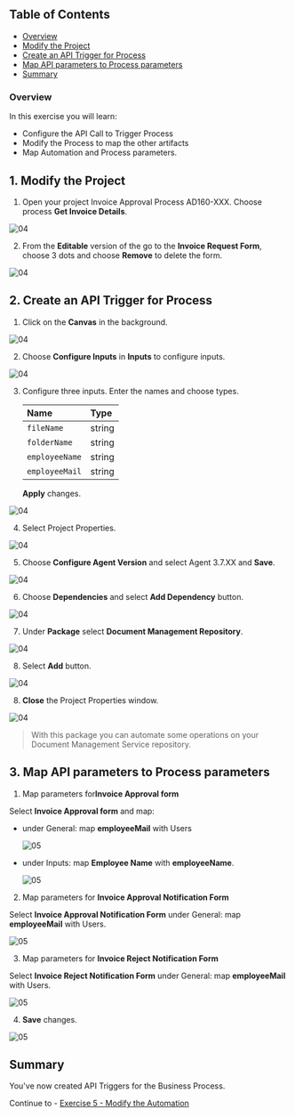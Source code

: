 ## Table of Contents
 - [Overview](#overview)
 - [Modify the Project](#modifyProject)
 - [Create an API Trigger for Process](#configureInputs)
 - [Map API parameters to Process parameters](#mapParameters)
 - [Summary](#summary)

### Overview <a name="overview"></a>

In this exercise you will learn:

- Configure the API Call to Trigger Process
- Modify the Process to map the other artifacts
- Map Automation and Process parameters.

## 1. Modify the Project <a name="modifyProject"></a>

1. Open your project Invoice Approval Process AD160-XXX. Choose process **Get Invoice Details**.

 ![04](./images//005.png)

2. From the **Editable** version of the go to the **Invoice Request Form**, choose 3 dots and choose **Remove** to delete the form.

 ![04](./images//006.png)

## 2. Create an API Trigger for Process <a name="configureInputs"></a>

1. Click on the **Canvas** in the background.

 ![04](./images/007a.png)

2. Choose **Configure Inputs** in **Inputs** to configure inputs.

 ![04](./images/008a.png)

3. Configure three inputs. Enter the names and choose types.

    |  **Name**    | **Type**
    |  :------------- | :-------------
    |  `fileName`       | string
    |  `folderName`     | string
    |  `employeeName`   | string
    |  `employeeMail`   | string

    **Apply** changes.

 ![04](./images/009a.png)

4. Select Project Properties.

 ![04](./images/011a.png)

5. Choose **Configure Agent Version** and select Agent 3.7.XX and **Save**.

 ![04](./images/012a.png)

6. Choose **Dependencies** and select **Add Dependency** button.

 ![04](./images/013.png)

7. Under **Package** select **Document Management Repository**.

 ![04](./images/014.png)

8. Select **Add** button.

 ![04](./images/015a.png)

8. **Close** the Project Properties window.

 ![04](./images/015b.png)

> With this package you can automate some operations on your Document Management Service repository.

## 3. Map API parameters to Process parameters <a name="mapParameters"></a>

1.  Map parameters for**Invoice Approval form**

  Select **Invoice Approval form** and map:
- under General: map **employeeMail** with Users

  ![05](./images/025.png)

- under Inputs: map **Employee Name** with **employeeName**.

  ![05](./images/025a.png)

2.  Map parameters for **Invoice Approval Notification Form**

  Select **Invoice Approval Notification Form** under General: map **employeeMail** with Users.

  ![05](./images/027.png)

3. Map parameters for **Invoice Reject Notification Form**

Select **Invoice Reject Notification Form** under General: map **employeeMail** with Users.

  ![05](./images/028.png)

4. **Save** changes.

  ![05](./images/026.png)

## Summary <a name="summary"></a>

You've now created API Triggers for the Business Process.

Continue to - [Exercise 5 - Modify the Automation](../5_ModifyAutomation/Modify-automation.md)
